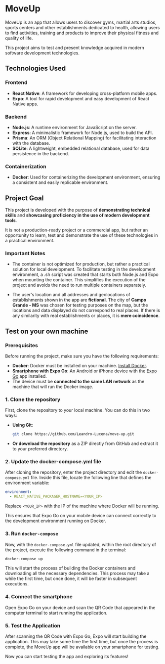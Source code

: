 # MoveUp

MoveUp is an app that allows users to discover gyms, martial arts studios, sports centers and other establishments dedicated to health, allowing users to find activities, training and products to improve their physical fitness and quality of life.

This project aims to test and present knowledge acquired in modern software development technologies.

## Technologies Used

### Frontend

- **React Native**: A framework for developing cross-platform mobile apps.
- **Expo**: A tool for rapid development and easy development of React Native apps.

### Backend

- **Node.js**: A runtime environment for JavaScript on the server.
- **Express**: A minimalistic framework for Node.js, used to build the API.
- **Prisma**: An ORM (Object Relational Mapping) for facilitating interaction with the database.
- **SQLite**: A lightweight, embedded relational database, used for data persistence in the backend.

### Containerization

- **Docker**: Used for containerizing the development environment, ensuring a consistent and easily replicable environment.

## Project Goal

This project is developed with the purpose of **demonstrating technical skills** and **showcasing proficiency in the use of modern development tools**.

It is not a production-ready project or a commercial app, but rather an opportunity to learn, test and demonstrate the use of these technologies in a practical environment.

### **Important Notes**

- The container is not optimized for production, but rather a practical solution for local development.
  To facilitate testing in the development environment, a .sh script was created that starts both Node.js and Expo when mounting the container. This simplifies the execution of the project and avoids the need to run multiple containers separately.

- The user's location and all addresses and geolocations of establishments shown in the app are **fictional**. The city of **Campo Grande - MS** was chosen for testing purposes on the map, but the locations and data displayed do not correspond to real places. If there is any similarity with real establishments or places, it is **mere coincidence**.

## Test on your own machine

### Prerequisites

Before running the project, make sure you have the following requirements:

- **Docker**: Docker must be installed on your machine. [Install Docker](https://www.docker.com/get-started).
- **Smartphone with Expo Go**: An Android or iPhone device with the [Expo Go](https://expo.dev/tools#expo-go) app installed.
- The device must be **connected to the same LAN network** as the machine that will run the Docker image.

### 1. Clone the repository

First, clone the repository to your local machine. You can do this in two ways:

- **Using Git**:
  ```bash
  git clone https://github.com/Leandro-Lucena/move-up.git
  ```
- **Or download the repository** as a ZIP directly from GitHub and extract it to your preferred directory.

### 2. Update the docker-compose.yml file

After cloning the repository, enter the project directory and edit the `docker-compose.yml` file. Inside this file, locate the following line that defines the environment variable:

```yaml
environment:
  - REACT_NATIVE_PACKAGER_HOSTNAME=<YOUR_IP>
```

Replace `<YOUR_IP>` with the IP of the machine where Docker will be running.

This ensures that Expo Go on your mobile device can connect correctly to the development environment running on Docker.

### 3. Run `docker-compose`

Now, with the `docker-compose.yml` file updated, within the root directory of the project, execute the following command in the terminal:

```bash
docker-compose up
```

This will start the process of building the Docker containers and downloading all the necessary dependencies. This process may take a while the first time, but once done, it will be faster in subsequent executions.

### 4. Connect the smartphone

Open Expo Go on your device and scan the QR Code that appeared in the computer terminal to start running the application.

### 5. Test the Application

After scanning the QR Code with Expo Go, Expo will start building the application. This may take some time the first time, but once the process is complete, the MoveUp app will be available on your smartphone for testing.

Now you can start testing the app and exploring its features!
